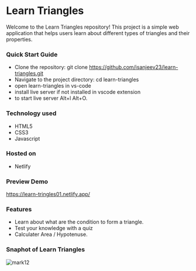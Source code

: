 # Learn Triangles

Welcome to the Learn Triangles repository! This project is a simple web application that helps users learn about different types of triangles and their properties.

### Quick Start Guide

   - Clone the repository: git clone https://github.com/isanjeev23/learn-triangles.git
   - Navigate to the project directory: cd learn-triangles
   - open learn-triangles in vs-code
   - install live server if not installed in vscode extension
   - to start live server Alt+l Alt+O.
   
   
### Technology used
   - HTML5
   - CSS3
   - Javascript

### Hosted on 
   - Netlify

### Preview Demo 

   https://learn-tringles01.netlify.app/

### Features

   - Learn about what are the condition to form a triangle.
   - Test your knowledge with a quiz
   - Calculater Area / Hypotenuse.

### Snaphot of Learn Triangles 

![mark12](https://user-images.githubusercontent.com/62952242/209421000-b8a6b435-e840-4b3c-8f2d-4076bdeaab24.png)
